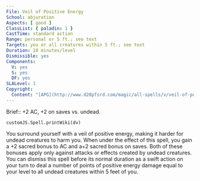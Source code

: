```yaml
---
File: Veil of Positive Energy
School: abjuration
Aspects: [ good ]
ClassList: { paladin: 1 }
CastTime: standard action
Range: personal or 5 ft.; see text
Targets: you or all creatures within 5 ft.; see text
Duration: 10 minutes/level
Dismissible: yes
Components:
  V: yes
  S: yes
  DF: yes
SLALevel: 1
Copyright:
  Content: "[APG](http://www.d20pfsrd.com/magic/all-spells/v/veil-of-positive-energy)"
---
```

Brief:: +2 AC, +2 on saves vs. undead.

```dataviewjs
customJS.Spell.printWiki(dv)
```

You surround yourself with a veil of positive energy, making it harder for undead creatures to harm you. When under the effect of this spell, you gain a +2 sacred bonus to AC and a+2 sacred bonus on saves. Both of these bonuses apply only against attacks or effects created by undead creatures. You can dismiss this spell before its normal duration as a swift action on your turn to deal a number of points of positive energy damage equal to your level to all undead creatures within 5 feet of you.
